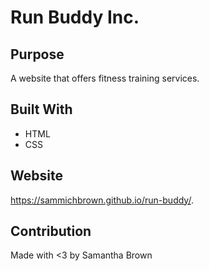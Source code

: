# Run Buddy Inc.

## Purpose
A website that offers fitness training services.

## Built With
* HTML
* CSS

## Website 
https://sammichbrown.github.io/run-buddy/.

## Contribution
Made with <3 by Samantha Brown

